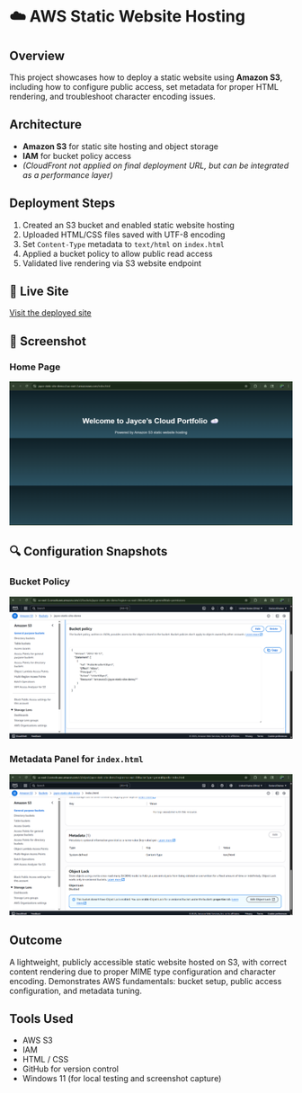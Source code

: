 # ☁️ AWS Static Website Hosting

## Overview
This project showcases how to deploy a static website using **Amazon S3**, including how to configure public access, set metadata for proper HTML rendering, and troubleshoot character encoding issues.

## Architecture
- **Amazon S3** for static site hosting and object storage
- **IAM** for bucket policy access
- *(CloudFront not applied on final deployment URL, but can be integrated as a performance layer)*

## Deployment Steps
1. Created an S3 bucket and enabled static website hosting
2. Uploaded HTML/CSS files saved with UTF-8 encoding
3. Set `Content-Type` metadata to `text/html` on `index.html`
4. Applied a bucket policy to allow public read access
5. Validated live rendering via S3 website endpoint

## 🔗 Live Site
[Visit the deployed site](https://jayce-static-site-demo.s3.us-east-2.amazonaws.com/index.html)

## 📸 Screenshot

### Home Page
![Static Site Screenshot](./Live-Site.png)

## 🔍 Configuration Snapshots

### Bucket Policy
![Bucket Policy](./assets/bucket-policy.png)

### Metadata Panel for `index.html`
![Metadata Panel](./assets/metadata-panel.png)

## Outcome
A lightweight, publicly accessible static website hosted on S3, with correct content rendering due to proper MIME type configuration and character encoding. Demonstrates AWS fundamentals: bucket setup, public access configuration, and metadata tuning.

## Tools Used
- AWS S3  
- IAM  
- HTML / CSS  
- GitHub for version control  
- Windows 11 (for local testing and screenshot capture)
